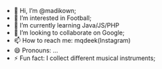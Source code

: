 - 👋 Hi, I’m @madikown;
- 👀 I’m interested in Football;
- 🌱 I’m currently learning Java/JS/PHP
- 💞️ I’m looking to collaborate on Google;
- 📫 How to reach me: mqdeek(Instagram)
- 😄 Pronouns: ...
- ⚡ Fun fact: I collect different musical instruments;


